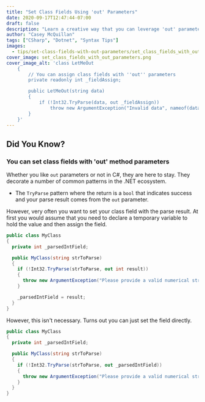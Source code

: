 ```yaml
---
title: "Set Class Fields Using 'out' Parameters"
date: 2020-09-17T12:47:44-07:00
draft: false
description: "Learn a creative way that you can leverage 'out' parameters on your class methods."
author: "Casey McQuillan"
tags: ["CSharp", "Dotnet", "Syntax Tips"]
images:
  - tips/set-class-fields-with-out-parameters/set_class_fields_with_out_parameters.png
cover_image: set_class_fields_with_out_parameters.png
cover_image_alt: 'class LetMeOut
    {
        // You can assign class fields with ''out'' parameters
        private readonly int _fieldAssign;

        public LetMeOut(string data)
        {
            if (!Int32.TryParse(data, out _fieldAssign))
                throw new ArgumentException("Invalid data", nameof(data));
        }
    }'
---
```


## Did You Know?

### You can set class fields with 'out' method parameters

Whether you like `out` parameters or not in C#, they are here to stay. They decorate a number of common patterns in the .NET ecosystem.

* The `TryParse` pattern where the return is a `bool` that indicates success and your parse result comes from the `out` parameter.


However, very often you want to set your class field with the parse result. At first you would assume that you need to declare a temporary variable to hold the value and then assign the field.

```csharp
public class MyClass
{
  private int _parsedIntField;

  public MyClass(string strToParse)
  {
    if (!Int32.TryParse(strToParse, out int result))
    {
      throw new ArgumentException("Please provide a valid numerical string.", nameof(strToParse));
    }

    _parsedIntField = result;
  }
}
```

However, this isn't necessary. Turns out you can just set the field directly.

```csharp
public class MyClass
{
  private int _parsedIntField;

  public MyClass(string strToParse)
  {
    if (!Int32.TryParse(strToParse, out _parsedIntField))
    {
      throw new ArgumentException("Please provide a valid numerical string.", nameof(strToParse));
    }
  }
}
```
